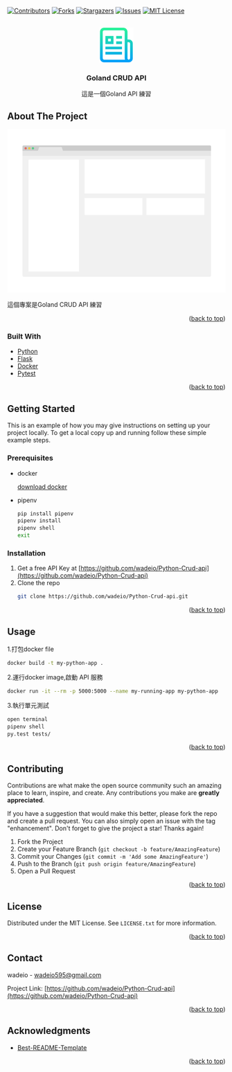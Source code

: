 <div id="top"></div>

[![Contributors][contributors-shield]][contributors-url]
[![Forks][forks-shield]][forks-url]
[![Stargazers][stars-shield]][stars-url]
[![Issues][issues-shield]][issues-url]
[![MIT License][license-shield]][license-url]

<!-- PROJECT LOGO -->
<br />
<div align="center">
  <a href="https://github.com/github_username/repo_name">
    <img src="images/logo.png" alt="Logo" width="80" height="80">
  </a>

<h3 align="center">Goland CRUD API</h3>

  <p align="center">
    這是一個Goland API 練習
    <br />
  </p>
</div>

<!-- ABOUT THE PROJECT -->
## About The Project

[![Product Name Screen Shot][product-screenshot]](https://example.com)

這個專案是Goland CRUD API 練習 

<p align="right">(<a href="#top">back to top</a>)</p>



### Built With

* [Python](https://www.python.org/)
* [Flask](https://flask.palletsprojects.com/en/2.1.x/)
* [Docker](https://www.docker.com/)
* [Pytest](https://docs.pytest.org/en/7.1.x/)

<p align="right">(<a href="#top">back to top</a>)</p>



<!-- GETTING STARTED -->
## Getting Started

This is an example of how you may give instructions on setting up your project locally.
To get a local copy up and running follow these simple example steps.

### Prerequisites

* docker 

  [download docker](https://docs.docker.com/desktop/windows/install/)

* pipenv 
  ```sh
  pip install pipenv
  pipenv install
  pipenv shell
  exit
  ```

### Installation

1. Get a free API Key at [https://github.com/wadeio/Python-Crud-api](https://github.com/wadeio/Python-Crud-api)
2. Clone the repo
   ```sh
   git clone https://github.com/wadeio/Python-Crud-api.git
   ```
<p align="right">(<a href="#top">back to top</a>)</p>



<!-- USAGE EXAMPLES -->
## Usage

1.打包docker file
```sh
docker build -t my-python-app .
```

2.運行docker image,啟動 API 服務
```sh
docker run -it --rm -p 5000:5000 --name my-running-app my-python-app
```

3.執行單元測試
```sh
open terminal
pipenv shell
py.test tests/
```


<p align="right">(<a href="#top">back to top</a>)</p>

<!-- CONTRIBUTING -->
## Contributing

Contributions are what make the open source community such an amazing place to learn, inspire, and create. Any contributions you make are **greatly appreciated**.

If you have a suggestion that would make this better, please fork the repo and create a pull request. You can also simply open an issue with the tag "enhancement".
Don't forget to give the project a star! Thanks again!

1. Fork the Project
2. Create your Feature Branch (`git checkout -b feature/AmazingFeature`)
3. Commit your Changes (`git commit -m 'Add some AmazingFeature'`)
4. Push to the Branch (`git push origin feature/AmazingFeature`)
5. Open a Pull Request

<p align="right">(<a href="#top">back to top</a>)</p>



<!-- LICENSE -->
## License

Distributed under the MIT License. See `LICENSE.txt` for more information.

<p align="right">(<a href="#top">back to top</a>)</p>



<!-- CONTACT -->
## Contact

wadeio - wadeio595@gmail.com

Project Link: [https://github.com/wadeio/Python-Crud-api](https://github.com/wadeio/Python-Crud-api)

<p align="right">(<a href="#top">back to top</a>)</p>



<!-- ACKNOWLEDGMENTS -->
## Acknowledgments

* [Best-README-Template](https://github.com/othneildrew/Best-README-Template#built-with)

<p align="right">(<a href="#top">back to top</a>)</p>



<!-- MARKDOWN LINKS & IMAGES -->
<!-- https://www.markdownguide.org/basic-syntax/#reference-style-links -->
[contributors-shield]: https://img.shields.io/github/contributors/wadeio/Python-Crud-api.svg?style=for-the-badge
[contributors-url]: https://github.com/wadeio/Python-Crud-api/graphs/contributors
[forks-shield]: https://img.shields.io/github/forks/wadeio/Python-Crud-api.svg?style=for-the-badge
[forks-url]: https://github.com/wadeio/Python-Crud-api/network/members
[stars-shield]: https://img.shields.io/github/stars/wadeio/Python-Crud-api.svg?style=for-the-badge
[stars-url]: https://github.com/wadeio/Python-Crud-api/stargazers
[issues-shield]: https://img.shields.io/github/issues/wadeio/Python-Crud-api.svg?style=for-the-badge
[issues-url]: https://github.com/wadeio/Python-Crud-api/issues
[license-shield]: https://img.shields.io/github/license/wadeio/Python-Crud-api.svg?style=for-the-badge
[license-url]: https://github.com/wadeio/Python-Crud-api/blob/master/LICENSE.txt
[product-screenshot]: images/screenshot.png
